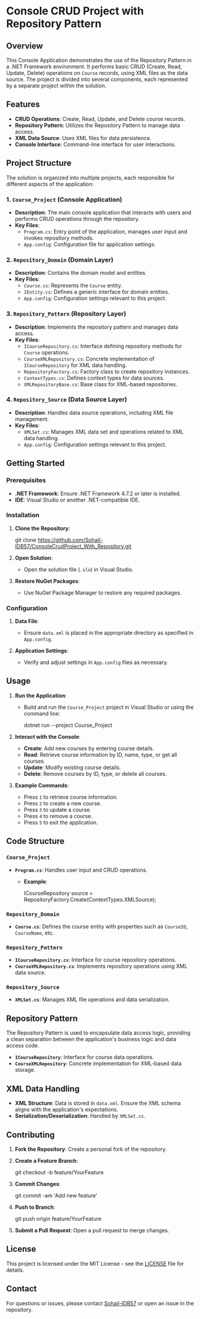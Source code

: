 # Console CRUD Project with Repository Pattern

## Overview

This Console Application demonstrates the use of the Repository Pattern in a .NET Framework environment. It performs basic CRUD (Create, Read, Update, Delete) operations on `Course` records, using XML files as the data source. The project is divided into several components, each represented by a separate project within the solution.

## Features

- **CRUD Operations**: Create, Read, Update, and Delete course records.
- **Repository Pattern**: Utilizes the Repository Pattern to manage data access.
- **XML Data Source**: Uses XML files for data persistence.
- **Console Interface**: Command-line interface for user interactions.

## Project Structure

The solution is organized into multiple projects, each responsible for different aspects of the application:

### 1. `Course_Project` (Console Application)

- **Description**: The main console application that interacts with users and performs CRUD operations through the repository.
- **Key Files**:
  - `Program.cs`: Entry point of the application, manages user input and invokes repository methods.
  - `App.config`: Configuration file for application settings.

### 2. `Repository_Domain` (Domain Layer)

- **Description**: Contains the domain model and entities.
- **Key Files**:
  - `Course.cs`: Represents the `Course` entity.
  - `IEntity.cs`: Defines a generic interface for domain entities.
  - `App.config`: Configuration settings relevant to this project.

### 3. `Repository_Pattern` (Repository Layer)

- **Description**: Implements the repository pattern and manages data access.
- **Key Files**:
  - `ICourseRepository.cs`: Interface defining repository methods for `Course` operations.
  - `CourseXMLRepository.cs`: Concrete implementation of `ICourseRepository` for XML data handling.
  - `RepositoryFactory.cs`: Factory class to create repository instances.
  - `ContextTypes.cs`: Defines context types for data sources.
  - `XMLRepositoryBase.cs`: Base class for XML-based repositories.

### 4. `Repository_Source` (Data Source Layer)

- **Description**: Handles data source operations, including XML file management.
- **Key Files**:
  - `XMLSet.cs`: Manages XML data set and operations related to XML data handling.
  - `App.config`: Configuration settings relevant to this project.

## Getting Started

### Prerequisites

- **.NET Framework**: Ensure .NET Framework 4.7.2 or later is installed.
- **IDE**: Visual Studio or another .NET-compatible IDE.

### Installation

1. **Clone the Repository**:
  
   git clone https://github.com/Sohail-IDB57/ConsoleCrudProject_With_Repository.git
 
2. **Open Solution**:
   - Open the solution file (`.sln`) in Visual Studio.

3. **Restore NuGet Packages**:
   - Use NuGet Package Manager to restore any required packages.

### Configuration

1. **Data File**:
   - Ensure `data.xml` is placed in the appropriate directory as specified in `App.config`.

2. **Application Settings**:
   - Verify and adjust settings in `App.config` files as necessary.

## Usage

1. **Run the Application**:
   - Build and run the `Course_Project` project in Visual Studio or using the command line:
    
     dotnet run --project Course_Project
     

2. **Interact with the Console**:
   - **Create**: Add new courses by entering course details.
   - **Read**: Retrieve course information by ID, name, type, or get all courses.
   - **Update**: Modify existing course details.
   - **Delete**: Remove courses by ID, type, or delete all courses.

3. **Example Commands**:
   - Press `1` to retrieve course information.
   - Press `2` to create a new course.
   - Press `3` to update a course.
   - Press `4` to remove a course.
   - Press `5` to exit the application.

## Code Structure

### `Course_Project`

- **`Program.cs`**: Handles user input and CRUD operations. 
  - **Example**:
    
    ICourseRepository source = RepositoryFactory.Create<ICourseRepository>(ContextTypes.XMLSource);
   

### `Repository_Domain`

- **`Course.cs`**: Defines the course entity with properties such as `CourseID`, `CourseName`, etc.

### `Repository_Pattern`

- **`ICourseRepository.cs`**: Interface for course repository operations.
- **`CourseXMLRepository.cs`**: Implements repository operations using XML data source.

### `Repository_Source`

- **`XMLSet.cs`**: Manages XML file operations and data serialization.

## Repository Pattern

The Repository Pattern is used to encapsulate data access logic, providing a clean separation between the application's business logic and data access code.

- **`ICourseRepository`**: Interface for course data operations.
- **`CourseXMLRepository`**: Concrete implementation for XML-based data storage.

## XML Data Handling

- **XML Structure**: Data is stored in `data.xml`. Ensure the XML schema aligns with the application's expectations.
- **Serialization/Deserialization**: Handled by `XMLSet.cs`.

## Contributing

1. **Fork the Repository**: Create a personal fork of the repository.
2. **Create a Feature Branch**:
   
   git checkout -b feature/YourFeature
  
3. **Commit Changes**:
   
   git commit -am 'Add new feature'
   
4. **Push to Branch**:
   
   git push origin feature/YourFeature
   
5. **Submit a Pull Request**: Open a pull request to merge changes.

## License

This project is licensed under the MIT License - see the [LICENSE](LICENSE) file for details.

## Contact

For questions or issues, please contact [Sohail-IDB57](https://github.com/Sohail-IDB57) or open an issue in the repository.

